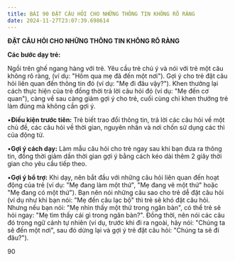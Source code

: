 ```yaml
---
title: BÀI 90 ĐẶT CÂU HỎI CHO NHỮNG THÔNG TIN KHÔNG RÕ RÀNG
date: 2024-11-27T23:07:39.698614
---
```


**ĐẶT CÂU HỎI CHO NHỮNG THÔNG TIN KHÔNG RÕ RÀNG**

**Các bước dạy trẻ:**

Ngồi trên ghế ngang hàng với trẻ. Yêu cầu trẻ chú ý và nói với trẻ một
câu không rõ ràng, (ví dụ: "Hôm qua mẹ đã đến một nơi"). Gợi ý cho trẻ
đặt câu hỏi liên quan đến thông tin đó (ví dụ: "Mẹ đi đâu vậy?"). Khen
thưởng lại cách thực hiện của trẻ đồng thời trả lời câu hỏi đó (ví dụ:
"Mẹ đến cơ quan"), càng về sau càng giảm gợi ý cho trẻ, cuối cùng chỉ
khen thưởng trẻ làm đúng mà không cần gợi ý.

•**Điều kiện trước tiên:** Trẻ biết trao đổi thông tin, trả lời các
câu hỏi về một chủ đề, các câu hỏi về thời gian, nguyên nhân và nơi
chốn sử dụng các thì của động từ.

•**Gợi ý cách dạy:** Làm mẫu câu hỏi cho trẻ ngay sau khi bạn đưa ra
thông tin, đồng thời giảm dần thời gian gợi ý bằng cách kéo dài thêm 2
giây thời gian cho yêu cầu tiếp theo.

•**Gợi ý bổ trợ:** Khi dạy, nên bắt đầu với những câu hỏi liên quan
đến hoạt động của trẻ (ví dụ: "Mẹ đang làm một thứ", "Mẹ đang vẽ một
thứ" hoặc "Mẹ đang có một thứ"). Bạn nên nói những câu sao cho trẻ dễ
đặt câu hỏi (ví dụ như khi bạn nói: "Mẹ đến câu lạc bộ" thì trẻ sẽ khó
đặt câu hỏi. Nhưng nếu bạn nói: "Mẹ nhìn thấy một thứ trong ngăn bàn",
có thể trẻ sẽ hỏi ngay: "Mẹ tìm thấy cái gì trong ngăn bàn?". Đồng
thời, nên nói các câu đó trong ngữ cảnh tự nhiên (ví dụ, trước khi đi
ra ngoài, hãy nói: "Chúng ta sẽ đến một nơi", sau đó dừng lại và gợi ý
trẻ đặt câu hỏi: "Chúng ta sẽ đi đâu?").

90

